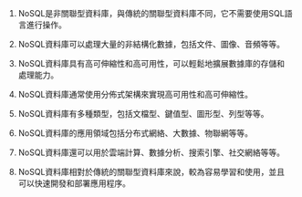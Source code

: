 1. NoSQL是非關聯型資料庫，與傳統的關聯型資料庫不同，它不需要使用SQL語言進行操作。

2. NoSQL資料庫可以處理大量的非結構化數據，包括文件、圖像、音頻等等。

3. NoSQL資料庫具有高可伸縮性和高可用性，可以輕鬆地擴展數據庫的存儲和處理能力。

4. NoSQL資料庫通常使用分佈式架構來實現高可用性和高可伸縮性。

5. NoSQL資料庫有多種類型，包括文檔型、鍵值型、圖形型、列型等等。

6. NoSQL資料庫的應用領域包括分布式網絡、大數據、物聯網等等。

7. NoSQL資料庫還可以用於雲端計算、數據分析、搜索引擎、社交網絡等等。

8. NoSQL資料庫相對於傳統的關聯型資料庫來說，較為容易學習和使用，並且可以快速開發和部署應用程序。